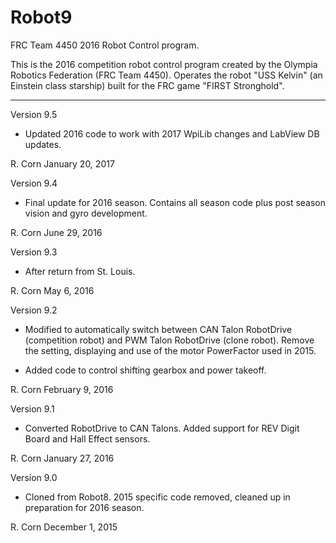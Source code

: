 # Robot9
FRC Team 4450 2016 Robot Control program.

This is the 2016 competition robot control program created by the Olympia Robotics Federation (FRC Team 4450).
Operates the robot "USS Kelvin" (an Einstein class starship) built for the FRC game "FIRST Stronghold".
**************************************************************************************************************
Version 9.5

*	Updated 2016 code to work with 2017 WpiLib changes and LabView DB updates.

R. Corn
January 20, 2017

Version 9.4

*   Final update for 2016 season. Contains all season code plus post season vision and gyro development.

R. Corn
June 29, 2016

Version 9.3

*	After return from St. Louis.

R. Corn
May 6, 2016

Version 9.2

*	Modified to automatically switch between CAN Talon RobotDrive (competition robot) and PWM Talon RobotDrive
	(clone robot). Remove the setting, displaying and use of the motor PowerFactor used in 2015.

*	Added code to control shifting gearbox and power takeoff.

R. Corn
February 9, 2016
	
Version 9.1

*	 Converted RobotDrive to CAN Talons. Added support for REV Digit Board and Hall Effect sensors.

R. Corn
January 27, 2016

Version 9.0

*    Cloned from Robot8. 2015 specific code removed, cleaned up in preparation for 2016 season.

R. Corn
December 1, 2015
